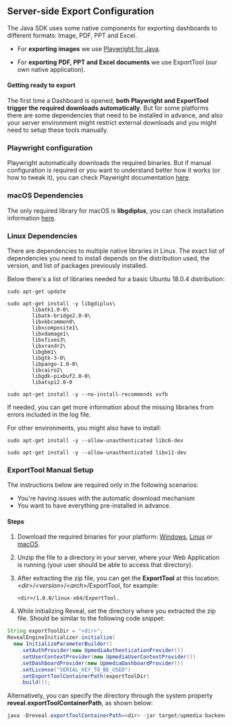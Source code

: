 ## Server-side Export Configuration

The Java SDK uses some native components for exporting dashboards to different formats: Image, PDF, PPT and Excel.


- For **exporting images** we use [Playwright for Java](https://github.com/microsoft/playwright-java).

- For **exporting PDF, PPT and Excel documents** we use ExportTool (our own native application).

#### Getting ready to export

The first time a Dashboard is opened, **both Playwright and ExportTool trigger the required downloads automatically**. But for some platforms there are some dependencies that need to be installed in advance, and also your server environment might restrict external downloads and you might need to setup these tools manually.

### Playwright configuration
Playwright automatically downloads the required binaries. But if manual configuration is required or you want to understand better how it works (or how to tweak it), you can check Playwright documentation [here](https://playwright.dev/java/docs/installation).

### macOS Dependencies

The only required library for macOS is **libgdiplus**, you can check installation information [here](https://docs.microsoft.com/th-th/dotnet/core/install/macos#libgdiplus).

### Linux Dependencies

There are dependencies to multiple native libraries in Linux. The exact list of dependencies you need to install depends on the distribution used, the version, and list of packages previously installed.

Below there's a list of libraries needed for a basic Ubuntu 18.0.4 distribution:

```shell
sudo apt-get update

sudo apt-get install -y libgdiplus\
        libatk1.0-0\
        libatk-bridge2.0-0\
        libxkbcommon0\
        libxcomposite1\
        libxdamage1\
        libxfixes3\
        libxrandr2\
        libgbm1\
        libgtk-3-0\
        libpango-1.0-0\
        libcairo2\
        libgdk-pixbuf2.0-0\
        libatspi2.0-0    

sudo apt-get install -y --no-install-recommends xvfb 
```

If needed, you can get more information about the missing libraries from errors included in the log file.

For other environments, you might also have to install:

```shell
sudo apt-get install -y --allow-unauthenticated libc6-dev

sudo apt-get install -y --allow-unauthenticated libx11-dev
```

### ExportTool Manual Setup

The instructions below are required only in the following scenarios:
- You're having issues with the automatic download mechanism
- You want to have everything pre-installed in advance.

#### Steps

1. Download the required binaries for your platform: [Windows](https://download.infragistics.com/reveal/builds/sdk/java/ExportTool/1.0.0/win-x64.zip), [Linux](https://download.infragistics.com/reveal/builds/sdk/java/ExportTool/1.0.0/linux-x64.zip) or [macOS](https://download.infragistics.com/reveal/builds/sdk/java/ExportTool/1.0.0/osx-x64.zip).
2. Unzip the file to a directory in your server, where your Web Application is running (your user should be able to access that directory).
3. After extracting the zip file, you can get the **ExportTool** at this location: \<*dir*>/\<*version*>/\<*arch*>/ExportTool, for example:
   ```shell
   <dir>/1.0.0/linux-x64/ExportTool.
   ```


4. While initializing Reveal, set the directory where you extracted the zip file. Should be similar to the following code snippet:

```java
String exportToolDir = "<dir>";
RevealEngineInitializer.initialize(
  new InitializeParameterBuilder()
    .setAuthProvider(new UpmediaAuthenticationProvider())
    .setUserContextProvider(new UpmediaUserContextProvider())
    .setDashboardProvider(new UpmediaDashboardProvider())
    .setLicense("SERIAL_KEY_TO_BE_USED")
    .setExportToolContainerPath(exportToolDir)
    .build());
```

Alternatively, you can specify the directory through the system property **reveal.exportToolContainerPath**, as shown below:

```java
java -Dreveal.exportToolContainerPath=<dir> -jar target/upmedia-backend-spring.war
```
